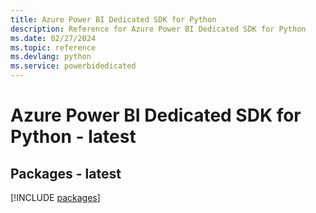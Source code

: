```yaml
---
title: Azure Power BI Dedicated SDK for Python
description: Reference for Azure Power BI Dedicated SDK for Python
ms.date: 02/27/2024
ms.topic: reference
ms.devlang: python
ms.service: powerbidedicated
---
```

# Azure Power BI Dedicated SDK for Python - latest
## Packages - latest
[!INCLUDE [packages](power-bi-dedicated-index.md)]
